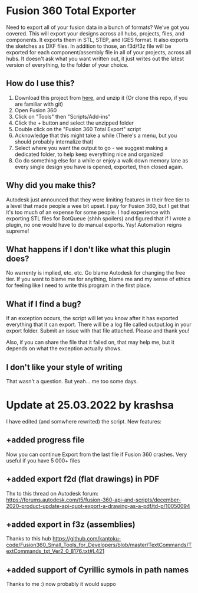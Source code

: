 # Fusion 360 Total Exporter
Need to export all of your fusion data in a bunch of formats? We've got you covered. This will export your designs across all hubs, projects, files, and components. It exports them in STL, STEP, and IGES format. It also exports the sketches as DXF files. In addition to those, an f3d/f3z file will be exported for each component/assembly file in all of your projects, across all hubs. It doesn't ask what you want written out, it just writes out the latest version of everything, to the folder of your choice.

## How do I use this?
1. Download this project from [here](https://github.com/Jnesselr/fusion-360-total-exporter/archive/master.zip), and unzip it (Or clone this repo, if you are familiar with git)
2. Open Fusion 360
3. Click on "Tools" then "Scripts/Add-ins"
4. Click the + button and select the unzipped folder
5. Double click on the "Fusion 360 Total Export" script
6. Acknowledge that this might take a while (There's a menu, but you should probably internalize that)
7. Select where you want the output to go - we suggest making a dedicated folder, to help keep everything nice and organized 
8. Go do something else for a while or enjoy a walk down memory lane as every single design you have is opened, exported, then closed again.

## Why did you make this?
Autodesk just announced that they were limiting features in their free tier to a level that made people a wee bit upset. I pay for Fusion 360, but I get that it's too much of an expense for some people. I had experience with exporting STL files for BotQueue (shhh spoilers) and figured that if I wrote a plugin, no one would have to do manual exports. Yay! Automation reigns supreme!

## What happens if I don't like what this plugin does?
No warrenty is implied, etc. etc. Go blame Autodesk for changing the free tier. If you want to blame me for anything, blame me and my sense of ethics for feeling like I need to write this program in the first place.

## What if I find a bug?
If an exception occurs, the script will let you know after it has exported everything that it can export. There will be a log file called output.log in your export folder. Submit an issue with that file attached. Please and thank you!

Also, if you can share the file that it failed on, that may help me, but it depends on what the exception actually shows.

## I don't like your style of writing
That wasn't a question. But yeah... me too some days.

# Update at 25.03.2022 by krashsa
I have edited (and somwhere rewrited) the script.
New features:
## +added progress file 
Now you can continue Export from the last file if Fusion 360 crashes. Very useful if you have 5 000+ files

## +added export f2d (flat drawings) in PDF 
Thx to this thread on Autodesk forum: https://forums.autodesk.com/t5/fusion-360-api-and-scripts/december-2020-product-update-api-quot-export-a-drawing-as-a-pdf/td-p/10050094

## +added export in f3z (assemblies) 
Thanks to this hub https://github.com/kantoku-code/Fusion360_Small_Tools_for_Developers/blob/master/TextCommands/TextCommands_txt_Ver2_0_8176.txt#L421

## +added support of Cyrillic symols in path names
Thanks to me :) now probably it would suppo
